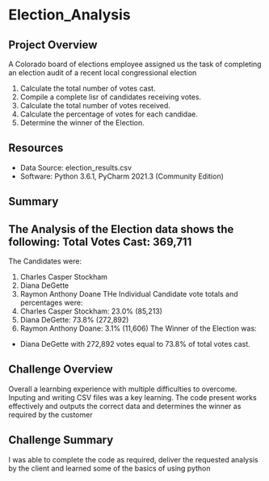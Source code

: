# Election_Analysis

## Project Overview
A Colorado board of elections employee assigned us the task of completing an election audit of a recent local congressional election

1. Calculate the total number of votes cast.
2. Compile a complete lisr of candidates receiving votes.
3. Calculate the total number of votes received.
4. Calculate the percentage of votes for each candidae.
5. Determine the winner of the Election.

## Resources
- Data Source: election_results.csv
- Software: Python 3.6.1, PyCharm 2021.3 (Community Edition)

## Summary
The Analysis of the Election data shows the following:
Total Votes Cast: 369,711
----------------------------
The Candidates were:
  1. Charles Casper Stockham
  2. Diana DeGette
  3. Raymon Anthony Doane
THe Individual Candidate vote totals and percentages were:
  1. Charles Casper Stockham: 23.0% (85,213)
  2. Diana DeGette: 73.8% (272,892)
  3. Raymon Anthony Doane: 3.1% (11,606)
The Winner of the Election was:
  - Diana DeGette with 272,892 votes equal to 73.8% of total votes cast.

## Challenge Overview
Overall a learnbing experience with multiple difficulties to overcome.  Inputing and writing CSV files was a key learning.
The code present works effectively and outputs the correct data and determines the winner as required by the customer

## Challenge Summary
I was able to complete the code as required, deliver the requested analysis by the client and learned some of the basics of using python
